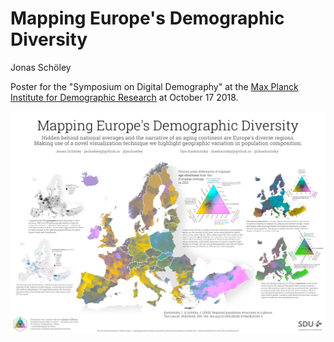 Mapping Europe's Demographic Diversity
======================================
Jonas Schöley

Poster for the "Symposium on Digital Demography" at the [Max Planck Institute for Demographic Research](https://www.demogr.mpg.de) at October 17 2018.

![](poster_small.png)
